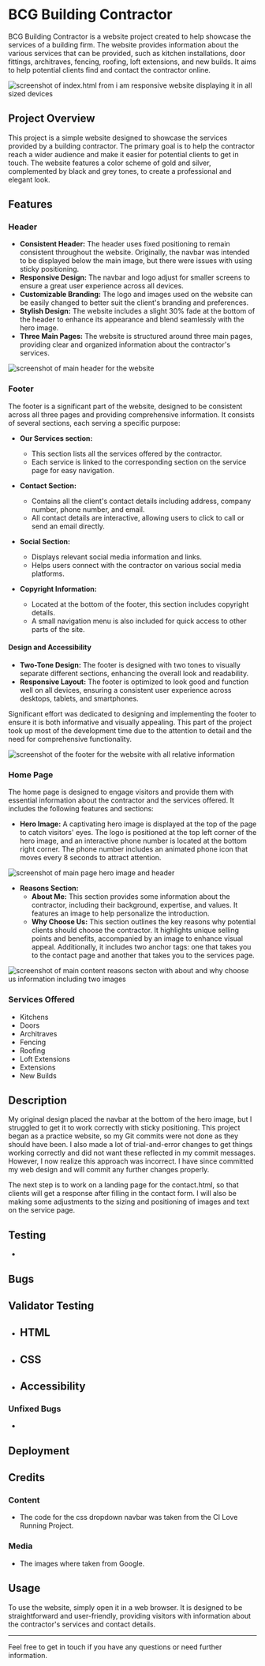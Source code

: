 # BCG Building Contractor

BCG Building Contractor is a website project created to help showcase the services of a building firm. The website provides information about the various services that can be provided, such as kitchen installations, door fittings, architraves, fencing, roofing, loft extensions, and new builds. It aims to help potential clients find and contact the contractor online.

![screenshot of index.html from i am responsive website displaying it in all sized devices](assets/media/responsive-index.webp)

## Project Overview

This project is a simple website designed to showcase the services provided by a building contractor. The primary goal is to help the contractor reach a wider audience and make it easier for potential clients to get in touch. The website features a color scheme of gold and silver, complemented by black and grey tones, to create a professional and elegant look.

## Features

### Header

- **Consistent Header:** The header uses fixed positioning to remain consistent throughout the website. Originally, the navbar was intended to be displayed below the main image, but there were issues with using sticky positioning.
- **Responsive Design:** The navbar and logo adjust for smaller screens to ensure a great user experience across all devices.
- **Customizable Branding:** The logo and images used on the website can be easily changed to better suit the client's branding and preferences.
- **Stylish Design:** The website includes a slight 30% fade at the bottom of the header to enhance its appearance and blend seamlessly with the hero image.
- **Three Main Pages:** The website is structured around three main pages, providing clear and organized information about the contractor's services.

![screenshot of main header for the website](assets/media/header.webp)

### Footer

The footer is a significant part of the website, designed to be consistent across all three pages and providing comprehensive information. It consists of several sections, each serving a specific purpose:

- **Our Services section:** 
  - This section lists all the services offered by the contractor.
  - Each service is linked to the corresponding section on the service page for easy navigation.

- **Contact Section:** 
  - Contains all the client's contact details including address, company number, phone number, and email.
  - All contact details are interactive, allowing users to click to call or send an email directly.

- **Social Section:** 
  - Displays relevant social media information and links.
  - Helps users connect with the contractor on various social media platforms.

- **Copyright Information:** 
  - Located at the bottom of the footer, this section includes copyright details.
  - A small navigation menu is also included for quick access to other parts of the site.

#### Design and Accessibility

- **Two-Tone Design:** The footer is designed with two tones to visually separate different sections, enhancing the overall look and readability.
- **Responsive Layout:** The footer is optimized to look good and function well on all devices, ensuring a consistent user experience across desktops, tablets, and smartphones.

Significant effort was dedicated to designing and implementing the footer to ensure it is both informative and visually appealing. This part of the project took up most of the development time due to the attention to detail and the need for comprehensive functionality.

![screenshot of the footer for the website with all relative information](assets/media/footer.webp)

### Home Page

The home page is designed to engage visitors and provide them with essential information about the contractor and the services offered. It includes the following features and sections:

- **Hero Image:** A captivating hero image is displayed at the top of the page to catch visitors' eyes. The logo is positioned at the top left corner of the hero image, and an interactive phone number is located at the bottom right corner. The phone number includes an animated phone icon that moves every 8 seconds to attract attention.
  
![screenshot of main page hero image and header](assets/media/index-1.webp)

- **Reasons Section:**
  - **About Me:** This section provides some information about the contractor, including their background, expertise, and values. It features an image to help personalize the introduction.
  - **Why Choose Us:** This section outlines the key reasons why potential clients should choose the contractor. It highlights unique selling points and benefits, accompanied by an image to enhance visual appeal. Additionally, it includes two anchor tags: one that takes you to the contact page and another that takes you to the services page.

![screenshot of main content reasons secton with about and why choose us information including two images](assets/media/index-2.webp)  

### Services Offered
- Kitchens
- Doors
- Architraves
- Fencing
- Roofing
- Loft Extensions
- Extensions
- New Builds

## Description

My original design placed the navbar at the bottom of the hero image, but I struggled to get it to work correctly with sticky positioning. This project began as a practice website, so my Git commits were not done as they should have been. I also made a lot of trial-and-error changes to get things working correctly and did not want these reflected in my commit messages. However, I now realize this approach was incorrect. I have since committed my web design and will commit any further changes properly.

The next step is to work on a landing page for the contact.html, so that clients will get a response after filling in the contact form. I will also be making some adjustments to the sizing and positioning of images and text on the service page.

## Testing

-

## Bugs

## Validator Testing

- HTML
  -   

- CSS 
  -

- Accessibility
  -

### Unfixed Bugs

-

## Deployment 

## Credits 

### Content

- The code for the css dropdown navbar was taken from the CI Love Running Project.

### Media 

- The images where taken from Google.

## Usage

To use the website, simply open it in a web browser. It is designed to be straightforward and user-friendly, providing visitors with information about the contractor's services and contact details.

---

Feel free to get in touch if you have any questions or need further information.
